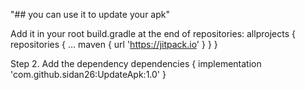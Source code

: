 "## you can use it to update your apk" 


  Add it in your root build.gradle at the end of repositories:
  allprojects {
		repositories {
			...
			maven { url 'https://jitpack.io' }
		}
	}
  
  Step 2. Add the dependency
  dependencies {
	        implementation 'com.github.sidan26:UpdateApk:1.0'
	}
